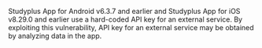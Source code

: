 Studyplus App for Android v6.3.7 and earlier and Studyplus App for iOS v8.29.0 and earlier use a hard-coded API key for an external service. By exploiting this vulnerability, API key for an external service may be obtained by analyzing data in the app.